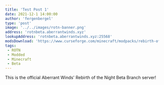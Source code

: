 ```yaml
---
title: 'Test Post 1'
date: 2021-12-1 14:00:00
author: 'fergenbergel'
type: 'post'
image: '../../images/rotn-banner.png'
address: 'rotnbeta.aberrantwinds.xyz'
lookupAddress: 'rotnbeta.aberrantwinds.xyz:25568'
modsDownload: 'https://www.curseforge.com/minecraft/modpacks/rebirth-of-the-night/files'
tags: 
 - ROTN
 - Modded
 - Minecraft
 - Beta
---
```


This is the official Aberrant Winds' Rebirth of the Night Beta Branch server!